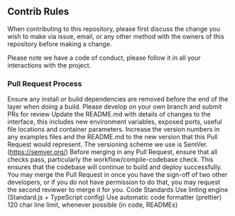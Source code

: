 ## Contrib Rules

When contributing to this repository, please first discuss the change you wish to make via issue, email, or any other method with the owners of this repository before making a change.

Please note we have a code of conduct, please follow it in all your interactions with the project.

### Pull Request Process

Ensure any install or build dependencies are removed before the end of the layer when doing a build.
Please develop on your own branch and submit PRs for review
Update the README.md with details of changes to the interface, this includes new environment variables, exposed ports, useful file locations and container parameters.
Increase the version numbers in any examples files and the README.md to the new version that this Pull Request would represent. The versioning scheme we use is SemVer. (https://semver.org/)
Before merging in any Pull Request, ensure that all checks pass, particularly the workflow/compile-codebase check. This ensures that the codebase will continue to build and deploy successfully.
You may merge the Pull Request in once you have the sign-off of two other developers, or if you do not have permission to do that, you may request the second reviewer to merge it for you.
Code Standards
Use linting engine (Standard.js + TypeScript config)
Use automatic code formatter (prettier)
120 char line limit, whenever possible (in code, READMEs)
